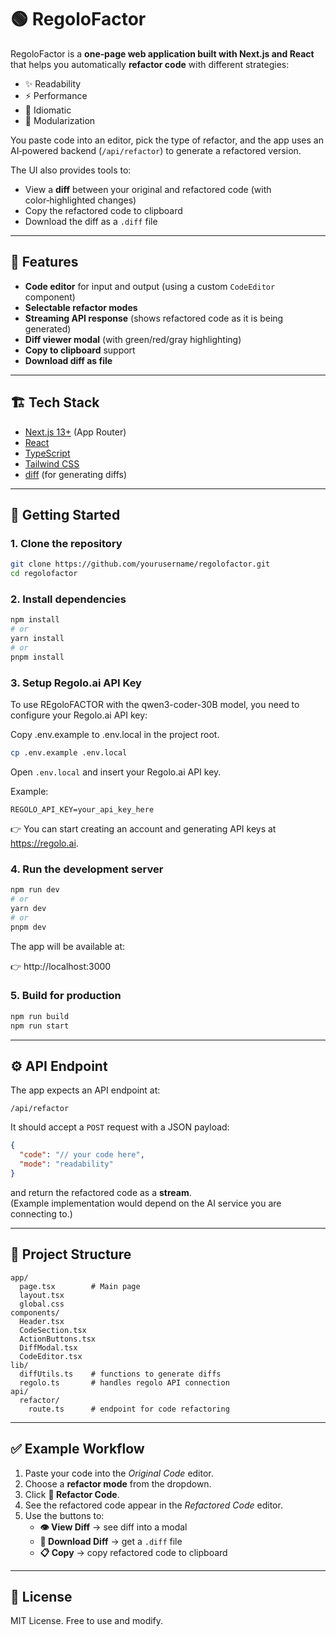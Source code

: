 # 🟢 RegoloFactor

RegoloFactor is a **one‑page web application built with Next.js and React** that helps you automatically **refactor code** with different strategies:

- ✨ Readability  
- ⚡ Performance  
- 🎯 Idiomatic  
- 🧩 Modularization  

You paste code into an editor, pick the type of refactor, and the app uses an AI‑powered backend (`/api/refactor`) to generate a refactored version.  

The UI also provides tools to:
- View a **diff** between your original and refactored code (with color‑highlighted changes)
- Copy the refactored code to clipboard
- Download the diff as a `.diff` file

---

## 📸 Features

- **Code editor** for input and output (using a custom `CodeEditor` component)
- **Selectable refactor modes**
- **Streaming API response** (shows refactored code as it is being generated)
- **Diff viewer modal** (with green/red/gray highlighting)
- **Copy to clipboard** support
- **Download diff as file**

---

## 🏗️ Tech Stack

- [Next.js 13+](https://nextjs.org/) (App Router)
- [React](https://react.dev/)
- [TypeScript](https://www.typescriptlang.org/)
- [Tailwind CSS](https://tailwindcss.com/)
- [diff](https://www.npmjs.com/package/diff) (for generating diffs)

---

## 🚀 Getting Started

### 1. Clone the repository

```sh
git clone https://github.com/yourusername/regolofactor.git
cd regolofactor
```

### 2. Install dependencies

```sh
npm install
# or
yarn install
# or
pnpm install
```

### 3. Setup Regolo.ai API Key

To use REgoloFACTOR with the qwen3-coder-30B model, you need to configure your Regolo.ai API key:

Copy .env.example to .env.local in the project root.

```sh
cp .env.example .env.local
```

Open `.env.local` and insert your Regolo.ai API key.

Example:

```
REGOLO_API_KEY=your_api_key_here
```

👉 You can start creating an account and generating API keys at https://regolo.ai.

### 4. Run the development server

```sh
npm run dev
# or
yarn dev
# or
pnpm dev
```

The app will be available at:

👉 http://localhost:3000

### 5. Build for production

```sh
npm run build
npm run start
```

---

## ⚙️ API Endpoint

The app expects an API endpoint at:

```
/api/refactor
```

It should accept a `POST` request with a JSON payload:

```json
{
  "code": "// your code here",
  "mode": "readability"
}
```

and return the refactored code as a **stream**.  
(Example implementation would depend on the AI service you are connecting to.)

---

## 📂 Project Structure

```
app/
  page.tsx        # Main page
  layout.tsx
  global.css
components/
  Header.tsx
  CodeSection.tsx
  ActionButtons.tsx
  DiffModal.tsx
  CodeEditor.tsx
lib/
  diffUtils.ts    # functions to generate diffs
  regolo.ts       # handles regolo API connection
api/
  refactor/
    route.ts      # endpoint for code refactoring
```

---

## ✅ Example Workflow

1. Paste your code into the *Original Code* editor.  
2. Choose a **refactor mode** from the dropdown.  
3. Click **🚀 Refactor Code**.  
4. See the refactored code appear in the *Refactored Code* editor.  
5. Use the buttons to:
   - **👁️ View Diff** → see diff into a modal  
   - **📄 Download Diff** → get a `.diff` file  
   - **📋 Copy** → copy refactored code to clipboard  

---

## 📝 License

MIT License. Free to use and modify.